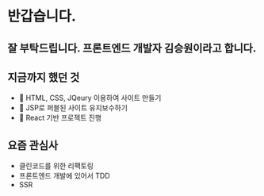 # 반갑습니다.

## 잘 부탁드립니다. 프론트엔드 개발자 김승원이라고 합니다.

## 지금까지 했던 것
- 🌱 HTML, CSS, JQeury 이용하여 사이트 만들기
- 🌱 JSP로 퍼블된 사이트 유지보수하기
- 👯 React 기반 프로젝트 진행

## 요즘 관심사
- 클린코드를 위한 리팩토링
- 프론트엔드 개발에 있어서 TDD
- SSR 
